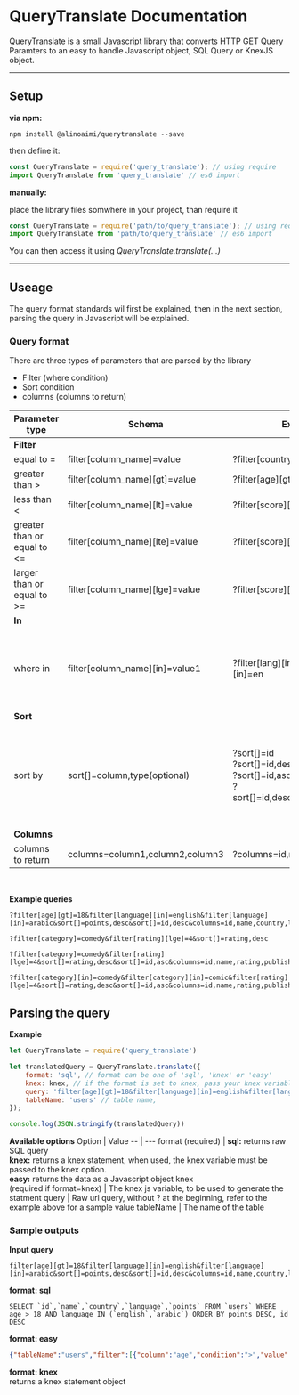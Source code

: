 # QueryTranslate Documentation
QueryTranslate is a small Javascript library that converts HTTP GET Query Paramters to an easy to handle Javascript object, SQL Query or KnexJS object.
<hr>

## Setup
**via npm:**
```
npm install @alinoaimi/querytranslate --save
```
then define it:
```javascript
const QueryTranslate = require('query_translate'); // using require
import QueryTranslate from 'query_translate' // es6 import
```

**manually:**

place the library files somwhere in your project, than require it
```javascript
const QueryTranslate = require('path/to/query_translate'); // using require
import QueryTranslate from 'path/to/query_translate' // es6 import
```

You can then access it using *QueryTranslate.translate(...)*
<hr>

## Useage
The query format standards wil first be explained, then in the next section, parsing the query in Javascript will be explained.
### Query format
There are three types of parameters that are parsed by the library
* Filter (where condition)
* Sort condition
* columns (columns to return)

Parameter type | Schema | Example | Description
-- | --- | --- | ----
**Filter** |
equal to = | filter[column_name]=value | ?filter[country]=bh
greater than > | filter[column_name][gt]=value | ?filter[age][gt]=18
less than < | filter[column_name][lt]=value | ?filter[score][lt]=100
greater than or equal to <= | filter[column_name][lte]=value | ?filter[score][lte]=100
larger than or equal to >= | filter[column_name][lge]=value | ?filter[score][lge]=500
**In** |
where in | filter[column_name][in]=value1 | ?filter[lang][in]=ar&filter[lang][in]=en | equivelant to SQL: WHERE value IN (array), or if array contains
**Sort** |
sort by | sort[]=column,type(optional) | ?sort[]=id<br>?sort[]=id,desc<br>?sort[]=id,asc<br>?sort[]=id,desc&sort[]=score,asc | sort is an array, you can pass multiple sort parameters as in the last example
**Columns** |
columns to return | columns=column1,column2,column3 | ?columns=id,name,age,score | 
<br>

**Example queries**
```
?filter[age][gt]=18&filter[language][in]=english&filter[language][in]=arabic&sort[]=points,desc&sort[]=id,desc&columns=id,name,country,language,points
```
```
?filter[category]=comedy&filter[rating][lge]=4&sort[]=rating,desc
```
```
?filter[category]=comedy&filter[rating][lge]=4&sort[]=rating,desc&sort[]=id,asc&columns=id,name,rating,publish_date
```
```
?filter[category][in]=comedy&filter[category][in]=comic&filter[rating][lge]=4&sort[]=rating,desc&sort[]=id,asc&columns=id,name,rating,publish_date
```

## Parsing the query
**Example**
```javascript
let QueryTranslate = require('query_translate')

let translatedQuery = QueryTranslate.translate({
    format: 'sql', // format can be one of 'sql', 'knex' or 'easy'
    knex: knex, // if the format is set to knex, pass your knex variable here
    query: 'filter[age][gt]=18&filter[language][in]=english&filter[language][in]=arabic&sort[]=points,desc&sort[]=id,desc&columns=id,name,country,language,points', // raw url query, without ? at the beginning
    tableName: 'users' // table name,
});

console.log(JSON.stringify(translatedQuery))
```
**Available options**
Option | Value
-- | ---
format (required) | **sql:** returns raw SQL query<br>**knex:** returns a knex statement, when used, the knex variable must be passed to the knex option.<br>**easy:** returns the data as a Javascript object
knex<br>(required if format=knex) | The knex js variable, to be used to generate the statment
query | Raw url query, without ? at the beginning, refer to the example above for a sample value
tableName | The name of the table

### Sample outputs

**Input query**
```
filter[age][gt]=18&filter[language][in]=english&filter[language][in]=arabic&sort[]=points,desc&sort[]=id,desc&columns=id,name,country,language,points
```

**format: sql**
```
SELECT `id`,`name`,`country`,`language`,`points` FROM `users` WHERE age > 18 AND language IN (`english`,`arabic`) ORDER BY points DESC, id DESC
```

**format: easy**
```json
{"tableName":"users","filter":[{"column":"age","condition":">","value":"18"},{"column":"language","condition":"IN","value":["english","arabic"]}],"sorts":[{"column":"points","type":"DESC"},{"column":"id","type":"DESC"}],"columns":["id","name","country","language","points"]}
```

**format: knex**
<br>
returns a knex statement object